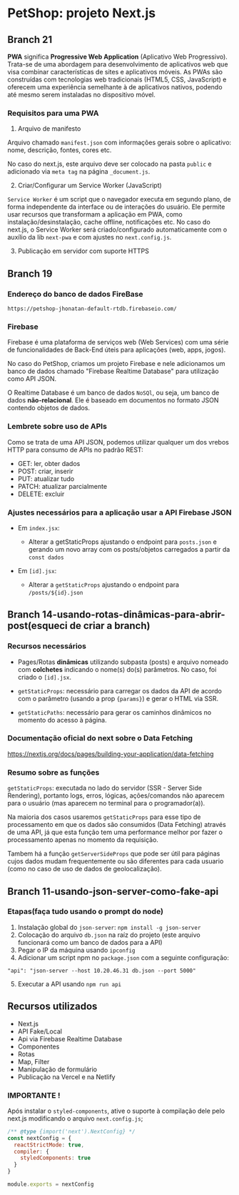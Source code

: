 # PetShop: projeto Next.js

## Branch 21

**PWA** significa **Progressive Web Application** (Aplicativo Web Progressivo). Trata-se de uma abordagem para desenvolvimento
de aplicativos web que visa combinar características de sites e aplicativos móveis. As PWAs são construídas com tecnologias web
tradicionais (HTML5, CSS, JavaScript) e oferecem uma experiência semelhante à de aplicativos nativos, podendo até mesmo serem
instaladas no dispositivo móvel.

### Requisitos para uma PWA

1. Arquivo de manifesto

Arquivo chamado `manifest.json` com informações gerais sobre o aplicativo: nome, descrição, fontes, cores etc.

No caso do next.js, este arquivo deve ser colocado na pasta `public` e adicionado via `meta tag` na página `_document.js`. 

2. Criar/Configurar um Service Worker (JavaScript)

`Service Worker` é um script que o navegador executa em segundo plano, de forma independente
da interface ou de interações do usuário. Ele permite usar recursos que transformam
a aplicação em PWA, como instalação/desinstalação, cache offline, notificações etc.
No caso do next.js, o Service Worker será criado/configurado automaticamente com o auxílio da lib
`next-pwa` e com ajustes no `next.config.js`.

3. Publicação em servidor com suporte HTTPS



## Branch 19

### Endereço do banco de dados FireBase

`https://petshop-jhonatan-default-rtdb.firebaseio.com/`

### Firebase

Firebase é uma plataforma de serviços web (Web Services) com uma série de
funcionalidades de Back-End úteis para aplicações (web, apps, jogos).

No caso do PetShop, criamos um projeto Firebase e nele adicionamos um banco de dados
chamado "Firebase Realtime Database" para utilização como API JSON.

O Realtime Database é um banco de dados `NoSQl`, ou seja, um banco de dados
**não-relacional**. Ele é baseado em documentos no formato JSON contendo objetos
de dados.

### Lembrete sobre uso de APIs

Como se trata de uma API JSON, podemos utilizar qualquer um dos vrebos HTTP para consumo de APIs
no padrão REST:

- GET: ler, obter dados
- POST: criar, inserir
- PUT: atualizar tudo
- PATCH: atualizar parcialmente
- DELETE: excluir 

### Ajustes necessários para a aplicação usar a API Firebase JSON

- Em `index.jsx`:
  - Alterar a getStaticProps ajustando o endpoint para
  `posts.json` e gerando um novo array com os posts/objetos
  carregados a partir da `const dados`

- Em `[id].jsx`:
  - Alterar a `getStaticProps` ajustando o endpoint para `/posts/${id}.json`

## Branch 14-usando-rotas-dinâmicas-para-abrir-post(esqueci de criar a branch)

### Recursos necessários

- Pages/Rotas **dinâmicas** utilizando subpasta (posts) e arquivo
nomeado com **colchetes** indicando o nome(s) do(s) parâmetros. No
caso, foi criado o `[id].jsx`.

- `getStaticProps`: necessário para carregar os dados da API de
acordo com o parâmetro (usando a prop `{params}`) e gerar o HTML
via SSR.

- `getStaticPaths`: necessário para gerar os caminhos dinâmicos 
no momento do acesso à página.

### Documentação oficial do next sobre o Data Fetching

https://nextjs.org/docs/pages/building-your-application/data-fetching

### Resumo sobre as funções

`getStaticProps`: executada no lado do servidor (SSR - Server Side Rendering),
portanto logs, erros, lógicas, ações/comandos não aparecem para o usuário (mas aparecem no terminal para o programador(a)).

Na maioria dos casos usaremos `getStaticProps` para esse tipo de processamento em que os dados são consumidos (Data Fetching) através de uma API, já que esta função tem uma performance melhor por fazer o processamento apenas no momento da requisição.

Tambem há a função `getServerSideProps` que pode ser útil para páginas cujos dados mudam frequentemente ou são diferentes para cada usuario (como no caso de uso de dados de geolocalização).

## Branch 11-usando-json-server-como-fake-api

### Etapas(faça tudo usando o prompt do node)

1. Instalação global do `json-server`: `npm install -g json-server`
2. Colocação do arquivo `db.json` na raíz do projeto (este arquivo funcionará como um banco de dados para a API)
3. Pegar o IP da máquina usando `ipconfig`
4. Adicionar um script npm no `package.json` com a seguinte configuração:

`"api": "json-server --host 10.20.46.31 db.json --port 5000"`

5. Executar a API usando `npm run api`

## Recursos utilizados

- Next.js
- API Fake/Local
- Api via Firebase Realtime Database
- Componentes
- Rotas
- Map, Filter
- Manipulação de formulário
- Publicação na Vercel e na Netlify

### IMPORTANTE !

Após instalar o `styled-components`, ative o suporte à compilação dele pelo next.js modificando o arquivo `next.config.js`;

```javascript
/** @type {import('next').NextConfig} */
const nextConfig = {
  reactStrictMode: true,
  compiler: {
    styledComponents: true
  }
}

module.exports = nextConfig
```